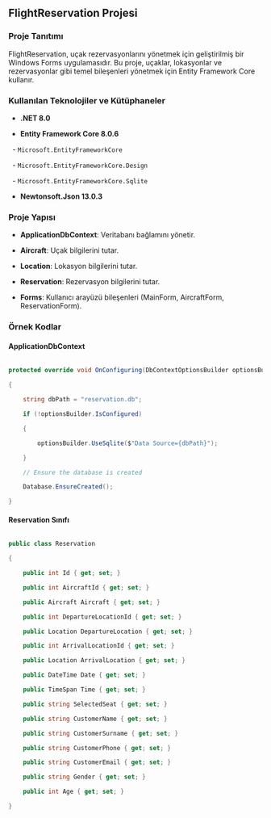 ## FlightReservation Projesi

### Proje Tanıtımı

FlightReservation, uçak rezervasyonlarını yönetmek için geliştirilmiş bir Windows Forms uygulamasıdır. Bu proje, uçaklar, lokasyonlar ve rezervasyonlar gibi temel bileşenleri yönetmek için Entity Framework Core kullanır.

### Kullanılan Teknolojiler ve Kütüphaneler

- **.NET 8.0**

- **Entity Framework Core 8.0.6**

  - `Microsoft.EntityFrameworkCore`

  - `Microsoft.EntityFrameworkCore.Design`

  - `Microsoft.EntityFrameworkCore.Sqlite`

- **Newtonsoft.Json 13.0.3**

### Proje Yapısı

- **ApplicationDbContext**: Veritabanı bağlamını yönetir.

- **Aircraft**: Uçak bilgilerini tutar.

- **Location**: Lokasyon bilgilerini tutar.

- **Reservation**: Rezervasyon bilgilerini tutar.

- **Forms**: Kullanıcı arayüzü bileşenleri (MainForm, AircraftForm, ReservationForm).

### Örnek Kodlar

#### ApplicationDbContext

```csharp:FlightReservation/ApplicationDBContext.cs

protected override void OnConfiguring(DbContextOptionsBuilder optionsBuilder)

{

    string dbPath = "reservation.db";

    if (!optionsBuilder.IsConfigured)

    {

        optionsBuilder.UseSqlite($"Data Source={dbPath}");

    }

    // Ensure the database is created

    Database.EnsureCreated();

}

```

#### Reservation Sınıfı

```csharp:FlightReservation/Reservation.cs

public class Reservation

{

    public int Id { get; set; }

    public int AircraftId { get; set; }

    public Aircraft Aircraft { get; set; }

    public int DepartureLocationId { get; set; }

    public Location DepartureLocation { get; set; }

    public int ArrivalLocationId { get; set; }

    public Location ArrivalLocation { get; set; }

    public DateTime Date { get; set; }

    public TimeSpan Time { get; set; }

    public string SelectedSeat { get; set; }

    public string CustomerName { get; set; }

    public string CustomerSurname { get; set; }

    public string CustomerPhone { get; set; }

    public string CustomerEmail { get; set; }

    public string Gender { get; set; }

    public int Age { get; set; } 

}

```



